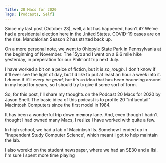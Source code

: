 ```yaml
---
Title: 20 Macs for 2020
Tags: [Podcasts, Self]
---
```


Since my last post (October 23), well, a lot has happened, hasn't it? We've had a presidental election here in the United States. COVID-19 cases are on the rise. Mandalorian Season 2 has started back up.

On a more personal note, we went to Ohiopyle State Park in Pennsylvania at the beginning of November. The 15yo and I went on a 9.6 mile hike yesterday, in preperation for our Philmont trip next July.

I have worked a bit on a peice of fiction, but it is _so_rough_. I don't know if it'll ever see the light of day, but I'd like to put at least an hour a week into it. I dunno if it'll every be _good_, but it's an idea that has been bouncing around in my head for years, so I should try to give it some sort of form.

So, for this post, I'll share my thoughts on the Podcast 20 Macs for 2020 by Jason Snell. The basic idiea of this podcast is to profile 20 "influentail" Macintosh Computers since the first model in 1984. 

It has been a wonderful trip down memory lane. And, even though I hadn't thought I had owned many Macs, I realize I have worked with quite a few.

In high school, we had a lab of Macintosh IIs. Somehow I ended up in "Inependent Study Computer Science", which meant I got to help maintain the lab.

I also worekd on the student newspaper, where we had an SE30 and a IIsi. I'm sure I spent more time playing 
